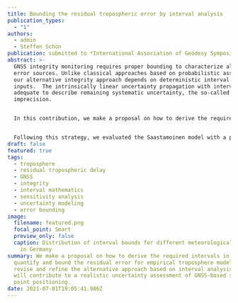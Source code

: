 ```yaml
---
title: Bounding the residual tropospheric error by interval analysis
publication_types:
  - "1"
authors:
  - admin
  - Steffen Schön
publication: submitted to *International Association of Geodesy Symposia*
abstract: >-
  GNSS integrity monitoring requires proper bounding to characterize all ranging
  error sources. Unlike classical approaches based on probabilistic assumptions,
  our alternative integrity approach depends on deterministic interval bounds as
  inputs.  The intrinsically linear uncertainty propagation with intervals is
  adequate to describe remaining systematic uncertainty, the so-called
  imprecision. 


  In this contribution, we make a proposal on how to derive the required intervals in order to quantify and bound the residual error for empirical troposphere models. We revise and refine the alternative approach based on interval analysis. The sensitivity analysis of the troposphere models is first implemented via interval arithmetic. The resulting sensitivities, together with carefully estimated uncertainties of model influence factors, are used to construct deterministic intervals. To this end, long-term statistics against on-site measurements are performed to estimate the interval bounds of meteorological parameters that are needed as input to the troposphere models. 


  Following this strategy, we evaluated the Saastamoinen model with a priori ISO standard atmosphere. For comparison, results with on-site measurements as inputs are also assessed. To this end, experiments using meteorological data from IGS and Deutscher Wetterdienst (DWD) stations are conducted. We obtain consistent and complete enclosure of residual ZPD errors w.r.t IGS ZPD products. Thanks to the DWD dense network, interval maps for meteorological parameters and residual ZPD errors are generated for Germany as by-products. These experimental results and products are finally validated, taking advantage of the high-quality tropospheric delays estimated by the Vienna Ray Tracer. Overall, the results indicate that our strategy based on interval analysis is feasible for the bounding of tropospheric model uncertainty. This will contribute to a realistic uncertainty assessment of GNSS-based single point positioning.
draft: false
featured: true
tags:
  - troposphere
  - residual tropospheric delay
  - GNSS
  - integrity
  - interval mathematics
  - sensitivity analysis
  - uncertainty modeling
  - error bounding
image:
  filename: featured.png
  focal_point: Smart
  preview_only: false
  caption: Distribution of interval bounds for different meteorological parameters
    in Germany
summary: We make a proposal on how to derive the required intervals in order to
  quantify and bound the residual error for empirical troposphere models. We
  revise and refine the alternative approach based on interval analysis. This
  will contribute to a realistic uncertainty assessment of GNSS-based single
  point positioning.
date: 2021-07-01T19:05:41.986Z
---
```

